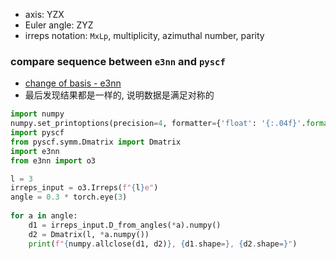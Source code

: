 
- axis: YZX
- Euler angle: ZYZ
- irreps notation: `MxLp`, multiplicity, azimuthal number, parity 

### compare sequence between `e3nn` and `pyscf`
- [change of basis - e3nn](https://docs.e3nn.org/en/latest/guide/change_of_basis.html)
- 最后发现结果都是一样的, 说明数据是满足对称的
```Python
import numpy
numpy.set_printoptions(precision=4, formatter={'float': '{:.04f}'.format})
import pyscf
from pyscf.symm.Dmatrix import Dmatrix
import e3nn
from e3nn import o3

l = 3
irreps_input = o3.Irreps(f"{l}e")
angle = 0.3 * torch.eye(3)
  
for a in angle:
    d1 = irreps_input.D_from_angles(*a).numpy()
    d2 = Dmatrix(l, *a.numpy())
    print(f"{numpy.allclose(d1, d2)}, {d1.shape=}, {d2.shape=}")
```





